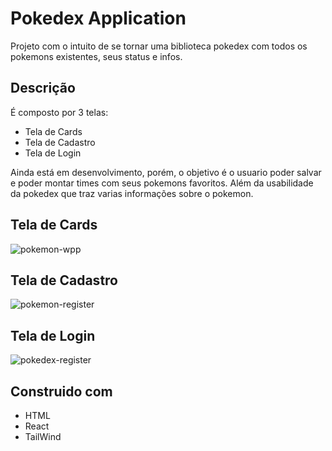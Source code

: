 # Pokedex Application

Projeto com o intuito de se tornar uma biblioteca pokedex com todos os pokemons existentes, seus status e infos.

## Descrição

É composto por 3 telas:
 - Tela de Cards
 - Tela de Cadastro
 - Tela de Login
 
 Ainda está em desenvolvimento, porém, o objetivo é o usuario poder salvar e poder montar times com seus pokemons favoritos. Além da usabilidade da pokedex que traz varias informações sobre o pokemon.

## Tela de Cards
![pokemon-wpp](https://user-images.githubusercontent.com/89282968/183536727-36670202-9aa4-4219-bbab-78a617c90591.png)

## Tela de Cadastro
![pokemon-register](https://user-images.githubusercontent.com/89282968/183536745-d852ca6b-10bb-431a-a510-466b77373498.png)

## Tela de Login
![pokedex-register](https://user-images.githubusercontent.com/89282968/183536761-fe05b297-074b-43a4-9912-2b78eecb055a.png)

##  Construido com

- HTML
- React
- TailWind
